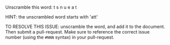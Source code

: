 Unscramble this word: t s n u e a t

HINT: the unscrambled word starts with 'att'



TO RESOLVE THIS ISSUE: unscramble the word, and add it to the document. Then submit a pull-request.  Make sure to reference the correct issue  number (using the `#NNN` syntax) in your pull-request. 
